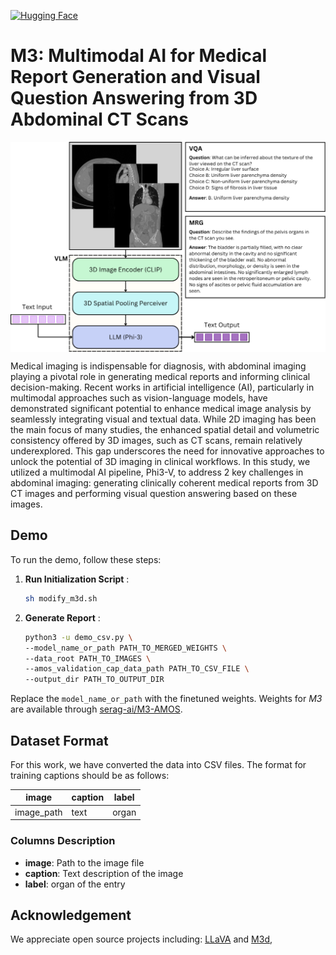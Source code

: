 [![Hugging Face](https://img.shields.io/badge/HuggingFace-Model-yellow.svg)](https://huggingface.co/serag-ai/M3-AMOS)


# M3: Multimodal AI for Medical Report Generation and Visual Question Answering from 3D Abdominal CT Scans
<p align="center">
  <img align="center" src="assets/intro.png" width="800px" alt="rchitecture of the M3 model, illustrating the core modules and data pathways employed for MRG and VQA. The model effectively integrates vision and language streams to facilitate specialized task execution with high efficiency. Abbreviations: LLM = large language model; VLM = vision-language model; MRG = medical report generation; VQA = visual question answering."/>
</p>

Medical imaging is indispensable for diagnosis, with abdominal imaging playing a pivotal role in generating medical reports and informing clinical decision-making. Recent works in artificial intelligence (AI), particularly in multimodal approaches such as vision-language models, have demonstrated significant potential to enhance medical image analysis by seamlessly integrating visual and textual data. While 2D imaging has been the main focus of many studies, the enhanced spatial detail and volumetric consistency offered by 3D images, such as CT scans, remain relatively underexplored. This gap underscores the need for innovative approaches to unlock the potential of 3D imaging in clinical workflows. In this study, we utilized a multimodal AI pipeline, Phi3-V, to address 2 key challenges in abdominal imaging: generating clinically coherent medical reports from 3D CT images and performing visual question answering based on these images.

## Demo 

To run the demo, follow these steps:

1. **Run Initialization Script** :
   ```sh
   sh modify_m3d.sh
   ```

2. **Generate Report** :
   ```sh
   python3 -u demo_csv.py \
   --model_name_or_path PATH_TO_MERGED_WEIGHTS \
   --data_root PATH_TO_IMAGES \
   --amos_validation_cap_data_path PATH_TO_CSV_FILE \
   --output_dir PATH_TO_OUTPUT_DIR
   ```

Replace the `model_name_or_path` with the finetuned weights. Weights for *M3* are available through [serag-ai/M3-AMOS](https://huggingface.co/serag-ai/M3-AMOS).
## Dataset Format 

For this work, we have converted the data into CSV files. The format for training captions should be as follows:

| **image**   | **caption** | **label** |
|-------------|-------------|-----------|
| image_path  | text        | organ     |

### Columns Description
- **image**: Path to the image file 
- **caption**: Text description of the image 
- **label**: organ of the entry

## Acknowledgement
We appreciate open source projects including: 
[LLaVA](https://github.com/haotian-liu/LLaVA) and 
[M3d](https://github.com/BAAI-DCAI/M3D), 
